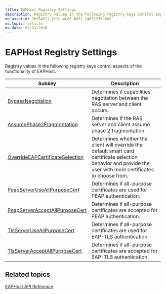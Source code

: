 ```yaml
---
title: EAPHost Registry Settings
description: Registry values in the following registry keys control aspects of the functionality of EAPHost.
ms.assetid: 2b954911-7c2e-4c86-b031-24632235a669
ms.topic: article
ms.date: 05/31/2018
---
```


# EAPHost Registry Settings

Registry values in the following registry keys control aspects of the functionality of EAPHost.



| Subkey                                                                 | Description                                                                                                                                                              |
|------------------------------------------------------------------------|--------------------------------------------------------------------------------------------------------------------------------------------------------------------------|
| [BypassNegotiation](bypassnegotiation.md)                             | Determines if capabilities negotiation between the RAS server and client occurs.<br/>                                                                              |
| [AssumePhase2Fragmentation](assumephase2fragmentation.md)             | Determines if the RAS server and client assume phase 2 fragmentation.<br/>                                                                                         |
| [OverrideEAPCertificateSelection](overrideeapcertificateselection.md) | Determines whether the client will override the default smart card certificate selection behavior and provide the user with more certificates to choose from.<br/> |
| [PeapServerUseAllPurposeCert](peapserveruseallpurposecert.md)         | Determines if all-purpose certificates are used for PEAP authentication.<br/>                                                                                      |
| [PeapServerAcceptAllPurposeCert](peapserveracceptallpurposecert.md)   | Determines if all-purpose certificates are accepted for PEAP authentication.<br/>                                                                                  |
| [TlsServerUseAllPurposeCert](tlsserveruseallpurposecert.md)           | Determines if all-purpose certificates are used for EAP-TLS authentication.<br/>                                                                                   |
| [TlsServerAcceptAllPurposeCert](tlsserveracceptallpurposecert.md)     | Determines if all-purpose certificates are accepted for EAP-TLS authentication.<br/>                                                                               |



 

## Related topics

<dl> <dt>

[EAPHost API Reference](eaphost-api-reference.md)
</dt> </dl>

 

 





